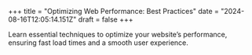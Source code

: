 +++
title = "Optimizing Web Performance: Best Practices"
date = "2024-08-16T12:05:14.151Z"
draft = false
+++

  Learn essential techniques to optimize your website’s performance, ensuring fast load times and a smooth user experience.
        